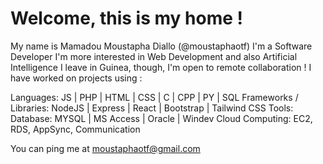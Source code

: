 # Welcome, this is my home !
My name is Mamadou Moustapha Diallo (@moustaphaotf)
I'm a Software Developer
I'm more interested in Web Development and also Artificial Intelligence
I leave in Guinea, though, I'm open to remote collaboration !
I have worked on projects using :

Languages: JS | PHP | HTML | CSS | C | CPP | PY | SQL 
Frameworks / Libraries: NodeJS | Express | React | Bootstrap | Tailwind CSS
Tools: 
    Database: MYSQL | MS Access | Oracle | Windev
    Cloud Computing: EC2, RDS, AppSync, Communication

You can ping me at moustaphaotf@gmail.com